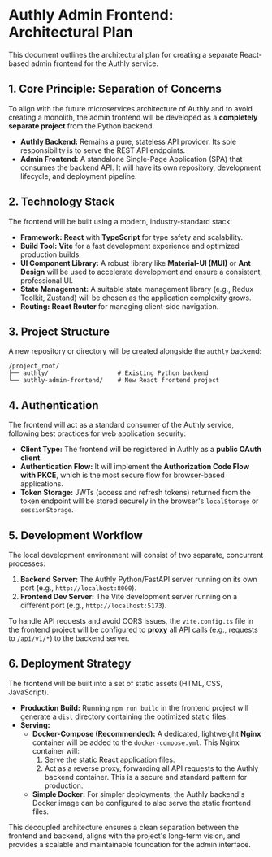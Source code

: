 # Authly Admin Frontend: Architectural Plan

This document outlines the architectural plan for creating a separate React-based admin frontend for the Authly service.

## 1. Core Principle: Separation of Concerns

To align with the future microservices architecture of Authly and to avoid creating a monolith, the admin frontend will be developed as a **completely separate project** from the Python backend.

- **Authly Backend:** Remains a pure, stateless API provider. Its sole responsibility is to serve the REST API endpoints.
- **Admin Frontend:** A standalone Single-Page Application (SPA) that consumes the backend API. It will have its own repository, development lifecycle, and deployment pipeline.

## 2. Technology Stack

The frontend will be built using a modern, industry-standard stack:

- **Framework:** **React** with **TypeScript** for type safety and scalability.
- **Build Tool:** **Vite** for a fast development experience and optimized production builds.
- **UI Component Library:** A robust library like **Material-UI (MUI)** or **Ant Design** will be used to accelerate development and ensure a consistent, professional UI.
- **State Management:** A suitable state management library (e.g., Redux Toolkit, Zustand) will be chosen as the application complexity grows.
- **Routing:** **React Router** for managing client-side navigation.

## 3. Project Structure

A new repository or directory will be created alongside the `authly` backend:

```
/project_root/
├── authly/                   # Existing Python backend
└── authly-admin-frontend/    # New React frontend project
```

## 4. Authentication

The frontend will act as a standard consumer of the Authly service, following best practices for web application security:

- **Client Type:** The frontend will be registered in Authly as a **public OAuth client**.
- **Authentication Flow:** It will implement the **Authorization Code Flow with PKCE**, which is the most secure flow for browser-based applications.
- **Token Storage:** JWTs (access and refresh tokens) returned from the token endpoint will be stored securely in the browser's `localStorage` or `sessionStorage`.

## 5. Development Workflow

The local development environment will consist of two separate, concurrent processes:

1.  **Backend Server:** The Authly Python/FastAPI server running on its own port (e.g., `http://localhost:8000`).
2.  **Frontend Dev Server:** The Vite development server running on a different port (e.g., `http://localhost:5173`).

To handle API requests and avoid CORS issues, the `vite.config.ts` file in the frontend project will be configured to **proxy** all API calls (e.g., requests to `/api/v1/*`) to the backend server.

## 6. Deployment Strategy

The frontend will be built into a set of static assets (HTML, CSS, JavaScript).

- **Production Build:** Running `npm run build` in the frontend project will generate a `dist` directory containing the optimized static files.
- **Serving:**
    - **Docker-Compose (Recommended):** A dedicated, lightweight **Nginx** container will be added to the `docker-compose.yml`. This Nginx container will:
        1.  Serve the static React application files.
        2.  Act as a reverse proxy, forwarding all API requests to the Authly backend container. This is a secure and standard pattern for production.
    - **Simple Docker:** For simpler deployments, the Authly backend's Docker image can be configured to also serve the static frontend files.

This decoupled architecture ensures a clean separation between the frontend and backend, aligns with the project's long-term vision, and provides a scalable and maintainable foundation for the admin interface.
